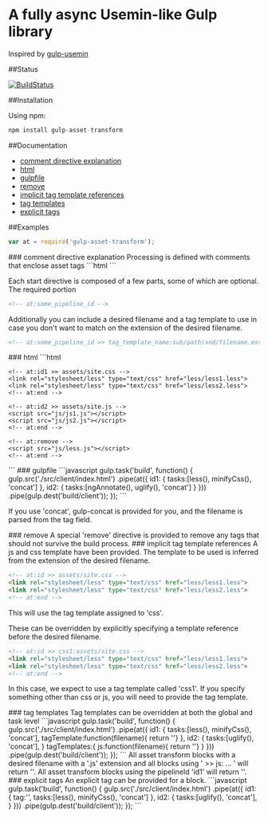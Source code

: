 A fully async Usemin-like Gulp library
===================

Inspired by [gulp-usemin](https://github.com/zont/gulp-usemin "gulp-usemin")

##Status

[![BuildStatus](https://travis-ci.org/futurechan/gulp-asset-transform.png?branch=master)](https://travis-ci.org/futurechan/gulp-asset-transform)


##Installation

Using npm:

```javascript
npm install gulp-asset-transform
```

##Documentation
* [comment directive explanation](#comment_directive)
* [html](#html)
* [gulpfile](#gulpfile)
* [remove](#remove)
* [implicit tag template references](#implicit_references)
* [tag templates](#tag_templates)
* [explicit tags](#explicit_tags)

##Examples

```javascript
var at = require('gulp-asset-transform');
```

<a name="comment_directive"/>
### comment directive explanation
Processing is defined with comments that enclose asset tags
```html
<!-- at:id1 >> assets/site.css -->
<link rel="stylesheet" type="text/css" href="app/css1.css">
<link rel="stylesheet" type="text/css" href="app/css2.css">
<!-- at:end -->
```

Each start directive is composed of a few parts, some of which are optional.
The required portion
```html
<!-- at:some_pipeline_id -->
```

Additionally you can include a desired filename and a tag template to use in case you don't want to match on the extension of the desired filename.
```html
<!-- at:some_pipeline_id >> tag_template_name:sub/path/and/filename.ext -->
```

<a name="html"/>
### html
```html
<!DOCTYPE html>
<html>
<head lang="en">
    <meta charset="UTF-8">
    <title></title>

    <!-- at:id1 >> assets/site.css -->
    <link rel="stylesheet/less" type="text/css" href="less/less1.less">
    <link rel="stylesheet/less" type="text/css" href="less/less2.less">
    <!-- at:end -->

</head>
<body>

	<!-- at:id2 >> assets/site.js -->
	<script src="js/js1.js"></script>
	<script src="js/js2.js"></script>
	<!-- at:end -->

	<!-- at:remove -->
	<script src="js/less.js"></script>
	<!-- at:end -->

</body>
</html>
```

<a name="gulpfile"/>
### gulpfile
```javascript
gulp.task('build', function() {
	gulp.src('./src/client/index.html')
		.pipe(at({
			id1: {
				tasks:[less(), minifyCss(), 'concat']
			},
			id2: {
				tasks:[ngAnnotate(), uglify(), 'concat']
			}
		}))
		.pipe(gulp.dest('build/client'));
});
```

If you use 'concat', gulp-concat is provided for you, and the filename is parsed from the tag field.

<a name="remove"/>
### remove
A special 'remove' directive is provided to remove any tags that should not survive the build process.

<a name="implicit_references"/>
### implicit tag template references
A js and css template have been provided. The template to be used is inferred from the extension of the desired filename.

```html
<!-- at:id >> assets/site.css -->
<link rel="stylesheet/less" type="text/css" href="less/less1.less">
<link rel="stylesheet/less" type="text/css" href="less/less2.less">
<!-- at:end -->
```
This will use the tag template assigned to 'css'.

These can be overridden by explicitly specifying a template reference before the desired filename.
```html
<!-- at:id >> css1:assets/site.css -->
<link rel="stylesheet/less" type="text/css" href="less/less1.less">
<link rel="stylesheet/less" type="text/css" href="less/less2.less">
<!-- at:end -->
```
In this case, we expect to use a tag template called 'css1'.
If you specify something other than css or js, you will need to provide the tag template.

<a name="tag_templates"/>
### tag templates
Tag templates can be overridden at both the global and task level
```javascript
gulp.task('build', function() {
	gulp.src('./src/client/index.html')
		.pipe(at({
			id1: {
				tasks:[less(), minifyCss(), 'concat'],
				tagTemplate:function(filename){ return '<local-css-tag></local-css-tag>'}
			},
			id2: {
				tasks:[uglify(), 'concat'],
			}
			tagTemplates:{
				js:function(filename){ return '<global-js-tag></global-js-tag>'}
			}
		}))
		.pipe(gulp.dest('build/client'));
});
```
All asset transform blocks with a desired filename with a '.js' extension and all blocks using ' >> js: ... ' will return '<global-js-tag></global-js-tag>'.
All asset transform blocks using the pipelineId 'id1' will return '<local-css-tag></local-css-tag>'.

<a name="explicit_tags"/>
### explicit tags
An explicit tag can be provided for a block.
```javascript
gulp.task('build', function() {
	gulp.src('./src/client/index.html')
		.pipe(at({
			id1: {
				tag:'<link rel="stylesheet" type="text/css" href="assets/css/site.css">',
				tasks:[less(), minifyCss(), 'concat']
			},
			id2: {
				tasks:[uglify(), 'concat'],
			}
		}))
		.pipe(gulp.dest('build/client'));
});
```